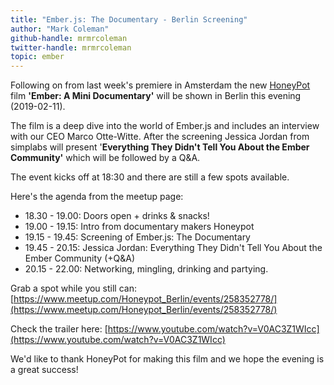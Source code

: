 ```yaml
---
title: "Ember.js: The Documentary - Berlin Screening"
author: "Mark Coleman"
github-handle: mrmrcoleman
twitter-handle: mrmrcoleman
topic: ember
---
```


Following on from last week's premiere in Amsterdam the new [HoneyPot](https://www.honeypot.io/) film **'Ember: A Mini Documentary'** will be shown in Berlin this evening (2019-02-11).

The film is a deep dive into the world of Ember.js and includes an interview with our CEO Marco Otte-Witte. After the screening Jessica Jordan from simplabs will present '**Everything They Didn't Tell You About the Ember Community'** which will be followed by a Q&A.

<!--break-->

The event kicks off at 18:30 and there are still a few spots available.

Here's the agenda from the meetup page:

* 18.30 - 19.00: Doors open + drinks & snacks!
* 19.00 - 19.15: Intro from documentary makers Honeypot
* 19.15 - 19.45: Screening of Ember.js: The Documentary
* 19.45 - 20.15: Jessica Jordan: Everything They Didn't Tell You About the Ember Community (+Q&A)
* 20.15 - 22.00: Networking, mingling, drinking and partying.

Grab a spot while you still can: [https://www.meetup.com/Honeypot_Berlin/events/258352778/](https://www.meetup.com/Honeypot_Berlin/events/258352778/)

Check the trailer here: [https://www.youtube.com/watch?v=V0AC3Z1WIcc](https://www.youtube.com/watch?v=V0AC3Z1WIcc)

We'd like to thank HoneyPot for making this film and we hope the evening is a great success!